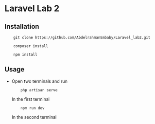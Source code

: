 # Laravel Lab 2

## Installation

```git
    git clone https://github.com/AbdelrahmanEmbaby/Laravel_lab2.git
```

```composer
    composer install
```

```npm
    npm install
```

## Usage

-   Open two terminals and run

    ```
        php artisan serve
    ```
    In the first terminal

    ```
        npm run dev
    ```
    In the second terminal
